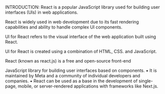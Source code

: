 INTRODUCTION:
React is a popular JavaScript library used for building user interfaces (Uls) in web applications. 


React is widely used in web development due to its fast rendering capabilities and ability to handle complex UI components.

Ul for React refers to the visual interface of the web application built using React. 


Ul for React is created using a combination of HTML, CSS. and JavaScript.

React (known as react.js) is a free and open-source front-end 

JavaScript library for building user interfaces based on 
components.
▪ It is maintained by Meta and a community of individual 
developers and companies.
▪ React can be used as a base in the development of single-page, 
mobile, or server-rendered applications with frameworks like 
Next.js.
